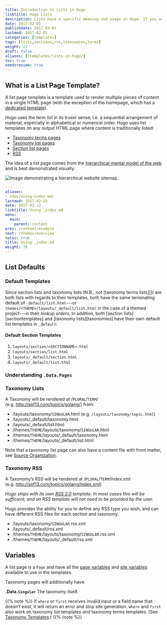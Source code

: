 ```yaml
---
title: Introduction to Lists in Hugo
linktitle: Hugo Lists
description: Lists have a specific meaning and usage in Hugo. If you want to know how to render your site homepage, section homepage, taxonomy list, or taxonomy terms list, start here.
date: 2017-02-01
publishdate: 2017-02-01
lastmod: 2017-02-01
categories: [templates]
tags: [lists,sections,rss,taxonomies,terms]
weight: 22
draft: false
aliases: [/templates/lists-in-hugo/]
toc: true
needsreview: true
---
```


## What is a List Page Template?

A list page template is a template used to render multiple pieces of content in a single HTML page (with the exception of the homepage, which has a [dedicated template][homepage]).

Hugo uses the term *list* in its truest sense; i.e. a sequential arrangement of material, especially in alphabetical or numerical order. Hugo uses list templates on any output HTML page where content is traditionally listed:

* [Taxonomy terms pages][taxonomy terms]
* [Taxonomy list pages][taxonomy lists]
* [Section list pages][section templates]
* [RSS][]

The idea of a list page comes from the [hierarchical mental model of the web][mentalmodel] and is best demonstrated visually:

![Image demonstrating a hierarchical website sitemap.](/images/site-hierarchy.svg)




```yaml
---
aliases:
- /doc/using-index-md/
lastmod: 2017-02-22
date: 2017-02-22
linktitle: Using _index.md
menu:
  main:
    parent: content
prev: /content/example
next: /themes/overview
notoc: true
title: Using _index.md
weight: 70
---
```



## List Defaults

### Default Templates

Since section lists and taxonomy lists (N.B., *not* [taxonomy terms lists][]) are both *lists* with regards to their templates, both have the same terminating default of `_default/list.html`---or `themes/<THEME>/layouts/_default/list.html` in the case of a themed project---in their *lookup orders*. In addition, both [section lists][sectiontemplates] and [taxonomy lists][taxonomies] have their own default list templates in `_default`:

#### Default Section Templates

1. `layouts/section/<SECTIONNAME>.html`
2. `layouts/section/list.html`
3. `layouts/_default/section.html`
4. `layouts/_default/list.html`

### Understanding `.Data.Pages`


### Taxonomy Lists

A Taxonomy will be rendered at /`PLURAL`/`TERM`/ (e.g.&nbsp;http://spf13.com/topics/golang/) from:

* /layouts/taxonomy/`SINGULAR`.html (e.g.&nbsp;`/layouts/taxonomy/topic.html`)
* /layouts/\_default/taxonomy.html
* /layouts/\_default/list.html
* /themes/`THEME`/layouts/taxonomy/`SINGULAR`.html
* /themes/`THEME`/layouts/\_default/taxonomy.html
* /themes/`THEME`/layouts/\_default/list.html

Note that a taxonomy list page can also have a content file with front matter,  see [Source Organization](/overview/source-directory/).

### Taxonomy RSS

A Taxonomy’s RSS will be rendered at /`PLURAL`/`TERM`/index.xml (e.g.&nbsp;http://spf13.com/topics/golang/index.xml)

*Hugo ships with its own [RSS 2.0][] template. In most cases this will
be sufficient, and an RSS template will not need to be provided by the
user.*

Hugo provides the ability for you to define any RSS type you wish, and
can have different RSS files for each section and taxonomy.

* /layouts/taxonomy/`SINGULAR`.rss.xml
* /layouts/\_default/rss.xml
* /themes/`THEME`/layouts/taxonomy/`SINGULAR`.rss.xml
* /themes/`THEME`/layouts/\_default/rss.xml

## Variables

A list page is a `Page` and have all the [page variables](/templates/variables/)
and [site variables](/templates/variables/) available to use in the templates.

Taxonomy pages will additionally have:

**.Data.`Singular`** The taxonomy itself.<br>



{{% note %}}
If `where` or `first` receives invalid input or a field name that doesn’t exist, it will return an error and stop site generation. `where` and `first` also work on taxonomy list templates *and* taxonomy terms templates. (See [Taxonomy Templates](/templates/taxonomy-templates/).)
{{% /note %}}


[directorystructure]: /getting-started/directory-structure/
[homepage]: /templates/homepage-template/
[homepage]: /templates/homepage-template/
[limitkeyword]: https://www.techonthenet.com/sql/select_limit.php
[mentalmodel]: http://webstyleguide.com/wsg3/3-information-architecture/3-site-structure.html
[partials]: /templates/partial-templates/
[RSS 2.0]: http://cyber.law.harvard.edu/rss/rss.html "RSS 2.0 Specification"
[RSS]: /templates/rss-templates/
[sections]: /content-management/sections/
[section templates]: /templates/section-templates
[taxonomy lists]: /templates/taxonomy-templates/#taxonomy-list-templates/
[taxonomy terms]: /templates/taxonomy-templates/#taxonomy-terms-templates/
